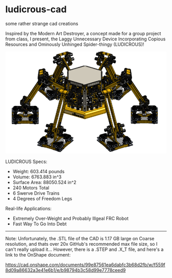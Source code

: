 
# ludicrous-cad

some rather strange cad creations

Inspired by the Modern Art Destroyer, a concept made for a group project from class, I present, the Laggy Unnecessary Device Incorporating Copious Resources and Ominously Unhinged Spider-thingy (LUDICROUS)!

![](</ludicrous.png>)

LUDICROUS Specs:
- Weight: 603.414 pounds
- Volume: 6763.883 in^3
- Surface Area: 88050.524 in^2
- 240 Motors Total
- 6 Swerve Drive Trains
- 4 Degrees of Freedom Legs

Real-life Applications:
- Extremely Over-Weight and Probably Illgeal FRC Robot
- Fast Way To Go Into Debt

---

Note: Unfortunately, the .STL file of the CAD is 1.17 GB large on Coarse resolution, and thats over 20x GitHub's recommended max file size, so I can't really upload it... However, there is a .STEP and .X_T file, and here's a link to the OnShape document:

https://cad.onshape.com/documents/99e87561ea6dabfc3b68d2fb/w/f559f8d09a86632a3e41e6b1/e/b98794b3c58d99e7778ceed9